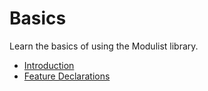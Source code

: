 # Basics
Learn the basics of using the Modulist library.

* [Introduction](introduction/README.md)
* [Feature Declarations](declarations/README.md)
